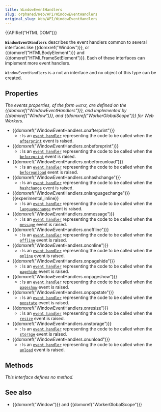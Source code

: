 ```yaml
---
title: WindowEventHandlers
slug: orphaned/Web/API/WindowEventHandlers
original_slug: Web/API/WindowEventHandlers
---
```


{{APIRef("HTML DOM")}}

**`WindowEventHandlers`** describes the event handlers common to several interfaces like {{domxref("Window")}}, or {{domxref("HTMLBodyElement")}} and {{domxref("HTMLFrameSetElement")}}. Each of these interfaces can implement more event handlers.

`WindowEventHandlers` is a not an interface and no object of this type can be created.

## Properties

_The events properties, of the form `onXYZ`, are defined on the {{domxref("WindowEventHandlers")}}, and implemented by {{domxref("Window")}}, and {{domxref("WorkerGlobalScope")}} for Web Workers._

- {{domxref("WindowEventHandlers.onafterprint")}}
  - : Is an [`event handler`](/es/docs/Web/Reference/Events/Event_handlers) representing the code to be called when the [`afterprint`](/es/docs/Web/Reference/Events/afterprint) event is raised.
- {{domxref("WindowEventHandlers.onbeforeprint")}}
  - : Is an [`event handler`](/es/docs/Web/Reference/Events/Event_handlers) representing the code to be called when the [`beforeprint`](/es/docs/Web/Reference/Events/beforeprint) event is raised.
- {{domxref("WindowEventHandlers.onbeforeunload")}}
  - : Is an [`event handler`](/es/docs/Web/Reference/Events/Event_handlers) representing the code to be called when the [`beforeunload`](/es/docs/Web/Reference/Events/beforeunload) event is raised.
- {{domxref("WindowEventHandlers.onhashchange")}}
  - : Is an [`event handler`](/es/docs/Web/Reference/Events/Event_handlers) representing the code to be called when the [`hashchange`](/es/docs/Web/Reference/Events/hashchange) event is raised.
- {{domxref("WindowEventHandlers.onlanguagechange")}} {{experimental_inline}}
  - : Is an [`event handler`](/es/docs/Web/Reference/Events/Event_handlers) representing the code to be called when the [`languagechange`](/es/docs/Web/Reference/Events/languagechange) event is raised.
- {{domxref("WindowEventHandlers.onmessage")}}
  - : Is an [`event handler`](/es/docs/Web/Reference/Events/Event_handlers) representing the code to be called when the [`message`](/es/docs/Web/Reference/Events/message) event is raised.
- {{domxref("WindowEventHandlers.onoffline")}}
  - : Is an [`event handler`](/es/docs/Web/Reference/Events/Event_handlers) representing the code to be called when the [`offline`](/es/docs/Web/Reference/Events/offline) event is raised.
- {{domxref("WindowEventHandlers.ononline")}}
  - : Is an [`event handler`](/es/docs/Web/Reference/Events/Event_handlers) representing the code to be called when the [`online`](/es/docs/Web/Reference/Events/online) event is raised.
- {{domxref("WindowEventHandlers.onpagehide")}}
  - : Is an [`event handler`](/es/docs/Web/Reference/Events/Event_handlers) representing the code to be called when the [`pagehide`](/es/docs/Web/Reference/Events/pagehide) event is raised.
- {{domxref("WindowEventHandlers.onpageshow")}}
  - : Is an [`event handler`](/es/docs/Web/Reference/Events/Event_handlers) representing the code to be called when the [`pageshow`](/es/docs/Web/Reference/Events/pageshow) event is raised.
- {{domxref("WindowEventHandlers.onpopstate")}}
  - : Is an [`event handler`](/es/docs/Web/Reference/Events/Event_handlers) representing the code to be called when the [`popstate`](/es/docs/Web/Reference/Events/popstate) event is raised.
- {{domxref("WindowEventHandlers.onresize")}}
  - : Is an [`event handler`](/es/docs/Web/Reference/Events/Event_handlers) representing the code to be called when the [`resize`](/es/docs/Web/Reference/Events/resize) event is raised.
- {{domxref("WindowEventHandlers.onstorage")}}
  - : Is an [`event handler`](/es/docs/Web/Reference/Events/Event_handlers) representing the code to be called when the [`storage`](/es/docs/Web/Reference/Events/storage) event is raised.
- {{domxref("WindowEventHandlers.onunload")}}
  - : Is an [`event handler`](/es/docs/Web/Reference/Events/Event_handlers) representing the code to be called when the [`unload`](/es/docs/Web/Reference/Events/unload) event is raised.

## Methods

_This interface defines no method._

## See also

- {{domxref("Window")}} and {{domxref("WorkerGlobalScope")}}

